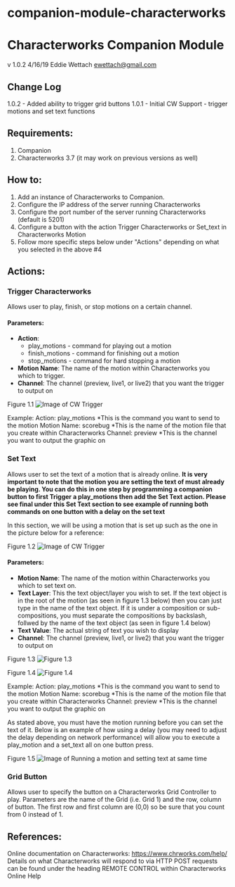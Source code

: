 # companion-module-characterworks
# Characterworks Companion Module
v 1.0.2
4/16/19
Eddie Wettach <ewettach@gmail.com>

## Change Log
1.0.2 - Added ability to trigger grid buttons
1.0.1 - Initial CW Support - trigger motions and set text functions

## Requirements:
1.  Companion
2.  Characterworks 3.7 (it may work on previous versions as well)

## How to:
1.  Add an instance of Characterworks to Companion.
2.  Configure the IP address of the server running Characterworks
3.  Configure the port number of the server running Characterworks (default is 5201)
4.  Configure a button with the action Trigger Characterworks or Set_text in Characterworks Motion
5.  Follow more specific steps below under "Actions" depending on what you selected in the above #4


## Actions:
### Trigger Characterworks

Allows user to play, finish, or stop motions on a certain channel. 

#### Parameters:

- **Action**:
  - play_motions - command for playing out a motion
  - finish_motions - command for finishing out a motion
  - stop_motions - command for hard stopping a motion
- **Motion Name**: The name of the motion within Characterworks you which to trigger.
- **Channel**:  The channel (preview, live1, or live2) that you want the trigger to output on

Figure 1.1
![Image of CW Trigger](https://raidernetwork.org/github/images/trigger_characterworks.png)

Example:
Action: play_motions     *This is the command you want to send to the motion
Motion Name: scorebug    *This is the name of the motion file that you create within Characterworks
Channel: preview         *This is the channel you want to output the graphic on   





### Set Text

Allows user to set the text of a motion that is already online.
**It is very important to note that the motion you are setting the text of must already be playing.  You can do this in one step by programming a companion button to first Trigger a play_motions then add the Set Text action.  Please see final under this Set Text section to see example of running both commands on one button with a delay on the set text**

In this section, we will be using a motion that is set up such as the one in the picture below for a reference:

Figure 1.2
![Image of CW Trigger](https://raidernetwork.org/github/images/cw-comp.png)


#### Parameters:
- **Motion Name**: The name of the motion within Characterworks you which to set text on.
- **Text Layer**: This the text object/layer you wish to set.  If the text object is in the root of the motion (as seen in figure 1.3 below) then you can just type in the name of the text object.  If it is under a composition or sub-compositions, you must separate the compositions by backslash, follwed by the name of the text object (as seen in figure 1.4 below)
- **Text Value**: The actual string of text you wish to display
- **Channel**:  The channel (preview, live1, or live2) that you want the trigger to output on

Figure 1.3
![Figure 1.3](https://raidernetwork.org/github/images/set_text_nocompositions.png)

Figure 1.4
![Figure 1.4](https://raidernetwork.org/github/images/set_text_onecomposition.png)


Example:
Action: play_motions     *This is the command you want to send to the motion
Motion Name: scorebug    *This is the name of the motion file that you create within Characterworks
Channel: preview         *This is the channel you want to output the graphic on   


As stated above, you must have the motion running before you can set the text of it.  Below is an example of how using a delay (you may need to adjust the delay depending on network performance) will allow you to execute a play_motion and a set_text all on one button press.

Figure 1.5
![Image of Running a motion and setting text at same time](https://raidernetwork.org/github/images/runmotion_settext.png)



### Grid Button

Allows user to specify the button on a Characterworks Grid Controller to play.  Parameters are the name of the Grid (i.e. Grid 1) and the row, column of button.  The first row and first column are (0,0) so be sure that you count from 0 instead of 1.


## References:
Online documentation on Characterworks:
https://www.chrworks.com/help/
Details on what Characterworks will respond to via HTTP POST requests can be found under the heading REMOTE CONTROL within Characterworks Online Help

